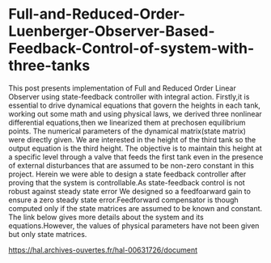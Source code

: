 # Full-and-Reduced-Order-Luenberger-Observer-Based-Feedback-Control-of-system-with-three-tanks
This post presents implementation of Full and Reduced Order Linear Observer using state-feedback controller with integral action.
Firstly,it is essential to drive dynamical equations that govern the heights in each tank, working out some math and using physical laws, we derived three nonlinear
differential equations,then we linearized them at prechosen equilibrium points. The numerical parameters of the dynamical matrix(state matrix) were directly given.
We are interested in the height of the third tank so the output equation is the third height. The objective is to maintain this height at a specific level through a valve that feeds the first tank even in the presence of external disturbances that are assumed to be non-zero constant in this project.
Herein we were able to design a state feedback controller after proving that the system is controllable.As state-feedback control is not robust against steady state error
We designed so a feedfoarward gain to ensure a zero steady state error.Feedforward compensator is though computed only if the state matrices are assumed to be known and constant.
The link below gives more details about the system and its equations.However, the values of physical parameters have not been given but only state matrices.

https://hal.archives-ouvertes.fr/hal-00631726/document
